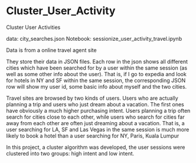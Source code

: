 # Cluster_User_Activity

Cluster User Activities

data: city_searches.json
Notebook: sessionize_user_activity_travel.ipynb

Data is from a online travel agent site

They store their data in JSON files. Each row in the json shows all different cities which have been searched for by a user within the same session (as well as some other info about the user). That is, if I go to expedia and look for hotels in NY and SF within the same session, the corresponding JSON row will show my user id, some basic info about myself and the two cities.

Travel sites are browsed by two kinds of users. Users who are actually planning a trip and users who just dream about a vacation. The first ones have obviously a much higher purchasing intent.
Users planning a trip often search for cities close to each other, while users who search for cities far away from each other are often just dreaming about a vacation. That is, a user searching for LA, SF and Las Vegas in the same session is much more likely to book a hotel than a user searching for NY, Paris, Kuala Lumpur

In this project, a cluster algorithm was developed,  the user sessions were clustered into two groups: high intent and low intent.
